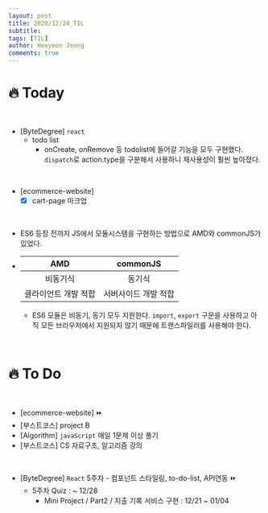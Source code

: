 ```yaml
---
layout: post
title: 2020/12/24_TIL
subtitle:
tags: [TIL]
author: Heeyeon Jeong
comments: true
---
```


# 🔥 Today

<br>

- [ByteDegree] `react`
  - todo list
    - onCreate, onRemove 등 todolist에 들어갈 기능을 모두 구현했다. `dispatch`로 action.type을 구분해서 사용하니 재사용성이 훨씬 높아졌다.

<br>

- [ecommerce-website]
  - [x] cart-page 마크업

<br>

- ES6 등장 전까지 JS에서 모듈시스템을 구현하는 방법으로 AMD와 commonJS가 있었다.
- |         AMD          |       commonJS       |
  | :------------------: | :------------------: |
  |       비동기식       |        동기식        |
  | 클라이언트 개발 적합 | 서버사이드 개발 적합 |
  - ES6 모듈은 비동기, 동기 모두 지원한다. `import`, `export` 구문을 사용하고 아직 모든 브라우저에서 지원되지 않기 때문에 트랜스파일러를 사용해야 한다.

<br>

# 🔥 To Do

<br>

- [ecommerce-website] ⏩
- [부스트코스] project B
- [Algorithm] `javaScript` 매일 1문제 이상 풀기
- [부스트코스] CS 자료구조, 알고리즘 강의

<br>

- [ByteDegree] `React` 5주차 - 컴포넌트 스타일링, to-do-list, API연동 ⏩
  - 5주차 Quiz : ~ 12/28
    - Mini Project / Part2 / 지출 기록 서비스 구현 : 12/21 ~ 01/04
